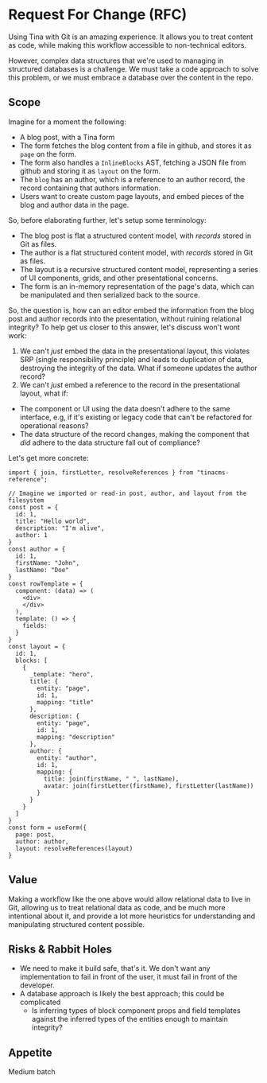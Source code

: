 # Request For Change (RFC)
<!--
  Provide a brief summary of what this RFC is about.
-->
Using Tina with Git is an amazing experience. It allows you to treat content as code, while making this workflow accessible to non-technical editors.

However, complex data structures that we're used to managing in structured databases is a challenge. We must take a code approach to solve this problem, or we must embrace a database over the content in the repo.

## Scope
<!--
  Please outline at a high level what you expect from the result of actioning this RFC, including examples of implementation.
-->
Imagine for a moment the following:

- A blog post, with a Tina form
- The form fetches the blog content from a file in github, and stores it as `page` on the form.
- The form also handles a `InlineBlocks` AST, fetching a JSON file from github and storing it as `layout` on the form.
- The `blog` has an author, which is a reference to an author record, the record containing that authors information.
- Users want to create custom page layouts, and embed pieces of the blog and author data in the page.

So, before elaborating further, let's setup some terminology:

- The blog post is flat a structured content model, with _records_ stored in Git as files.
- The author is a flat structured content model, with _records_ stored in Git as files.
- The layout is a recursive structured content model, representing a series of UI components, grids, and other presentational concerns.
- The form is an in-memory representation of the page's data, which can be manipulated and then serialized back to the source.

So, the question is, how can an editor embed the information from the blog post and author records into the presentation, without ruining relational integrity? 
To help get us closer to this answer, let's discuss won't wont work:

1. We can't _just_ embed the data in the presentational layout, this violates SRP (single responsibility principle) and leads to duplication of data, destroying the integrity of the data. What if someone updates the author record?
2. We can't _just_ embed a reference to the record in the presentational layout, what if:
  - The component or UI using the data doesn't adhere to the same interface, e.g, if it's existing or legacy code that can't be refactored for operational reasons?
  - The data structure of the record changes, making the component that _did_ adhere to the data structure fall out of compliance?
  
Let's get more concrete:

```
import { join, firstLetter, resolveReferences } from "tinacms-reference";

// Imagine we imported or read-in post, author, and layout from the filesystem
const post = {
  id: 1,
  title: "Hello world",
  description: "I'm alive",
  author: 1
}
const author = {
  id: 1,
  firstName: "John",
  lastName: "Doe"
}
const rowTemplate = {
  component: (data) => (
    <div>
    </div>
  ),
  template: () => {
    fields: 
  }
}
const layout = {
  id: 1,
  blocks: [
    {
      _template: "hero",
      title: {
        entity: "page",
        id: 1,
        mapping: "title"
      },
      description: {
        entity: "page",
        id: 1,
        mapping: "description"
      },
      author: {
        entity: "author",
        id: 1,
        mapping: {
          title: join(firstName, " ", lastName),
          avatar: join(firstLetter(firstName), firstLetter(lastName))
        }
      }
    }
  ]
}
const form = useForm({
  page: post,
  author: author,
  layout: resolveReferences(layout)
}
```

## Value
<!--
  Please outline the value the work from this RFC would deliver to the users of TinaCMS.
-->

Making a workflow like the one above would allow relational data to live in Git, allowing us to treat relational data as code, and be much more intentional about it, and provide a lot more heuristics for understanding and manipulating structured content possible.

## Risks & Rabbit Holes
<!--
  Please outline any risks related to this RFC. Some examples:

  - List the unknowns
  - List the challenges that are likely to faced in implementing this RFC, such as co-ordinating with third parties, dealing with breaking changes, etc.
  - List the rabbit holes, or complicated parts, that could make the implementation of this RFC go off the rails or take too long
-->
- We need to make it build safe, that's it. We don't want any implementation to fail in front of the user, it must fail in front of the developer.
- A database approach is likely the best approach; this could be complicated
  - Is inferring types of block component props and field templates against the inferred types of the entities enough to maintain integrity?
  
## Appetite
<!--
  Express how long you think is a reasonable time to spend on this.
  
  NOT how long you think it will take, but how long you think we should invest in this. We like to frame this as:
  
  - Small batch, 1-2 weeks
  - Medium batch, 3 weeks
  - Large batch, 3-6 weeks
-->
Medium batch
